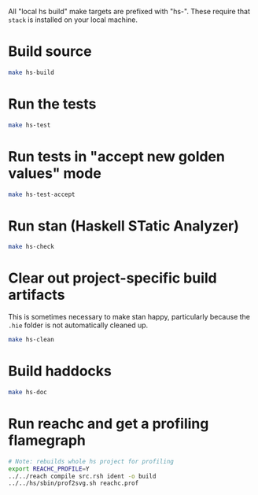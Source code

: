 All "local hs build" make targets are prefixed with "hs-".
These require that `stack` is installed on your local machine.

# Build source

```bash
make hs-build
```

# Run the tests

```bash
make hs-test
```

# Run tests in "accept new golden values" mode

```bash
make hs-test-accept
```

# Run stan (Haskell STatic Analyzer)

```bash
make hs-check
```

# Clear out project-specific build artifacts

This is sometimes necessary to make stan happy, particularly because
the `.hie` folder is not automatically cleaned up.

```bash
make hs-clean
```

# Build haddocks

```bash
make hs-doc
```

# Run reachc and get a profiling flamegraph

```bash
# Note: rebuilds whole hs project for profiling
export REACHC_PROFILE=Y
../../reach compile src.rsh ident -o build
../../hs/sbin/prof2svg.sh reachc.prof
```
